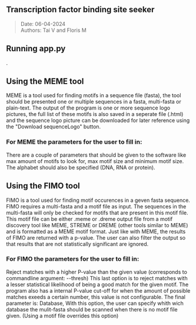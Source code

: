 ## Transcription factor binding site seeker ##
> Date: 06-04-2024 \
> Authors: Tai V and Floris M


## Running app.py ##
.


## Using the MEME tool ##
MEME is a tool used for finding motifs in a sequence file (fasta), the tool should be presented one or multiple sequences in a fasta, multi-fasta or plain-text. The output of the program is one or more sequence logo pictures, the full list of these motifs is also saved in a seperate file (.html) and the sequence logo picture can be downloaded for later reference using the "Download sequenceLogo" button.

### <b>For MEME the parameters for the user to fill in:</b> ###
There are a couple of parameters that should be given to the software like max amount of motifs to look for, max motif size and minimum motif size. The alphabet should also be specified (DNA, RNA or protein).



## Using the FIMO tool ##
FIMO is a tool used for finding motif occurences in a geven fasta sequence.
FIMO requires a multi-fasta and a motif file as input. The sequences in the multi-fasta will only be checked for motifs that are present in this motif file.
This motif file can be either .meme or .dreme output file from a motif discovery tool like MEME, STREME or DREME (other tools similar to MEME) and is formatted as a MEME motif format.
Just like with MEME, the results of FIMO are returned with a p-value. The user can also filter the output so that results that are not statistically significant are ignored.

### <b>For FIMO the parameters for the user to fill in:</b> ###
Reject matches with a higher P-value than the given value (corresponds to commandline argument: --thresh) This last option is to reject matches with a lesser statistical likelihood of being a good match for the given motif. The program also has a internal P-value cut-off for when the amount of possible matches exeeds a certain number, this value is not configurable. The final parameter is: Database, With this option, the user can specify whith wich database the mulit-fasta should be scanned when there is no motif file given. (Using a motif file overrides this option)

